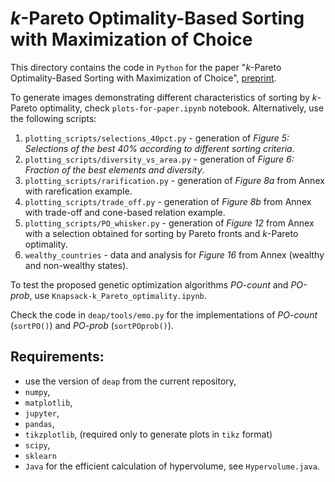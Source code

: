 # *k*-Pareto Optimality-Based Sorting with Maximization of Choice

This directory contains the code in ``Python`` for the paper "*k*-Pareto Optimality-Based 
Sorting with Maximization of Choice", [preprint](https://arxiv.org/abs/2201.08206).

To generate images demonstrating different characteristics of sorting by
*k*-Pareto optimality, check `plots-for-paper.ipynb` notebook.
Alternatively, use the following scripts:

1. `plotting_scripts/selections_40pct.py` - generation of *Figure 5:  Selections of the best 40% according to different sorting criteria*.
2. `plotting_scripts/diversity_vs_area.py` - generation of *Figure 6:  Fraction of the best elements and diversity*.
3. `plotting_scripts/rarification.py` - generation of *Figure 8a* from Annex with rarefication example.
4. `plotting_scripts/trade_off.py` - generation of *Figure 8b* from Annex with trade-off and cone-based relation example.
5. `plotting_scripts/PO_whisker.py` - generation of *Figure 12* from Annex with a selection obtained for sorting by Pareto fronts and $k$-Pareto optimality.
6. `wealthy_countries` - data and analysis for *Figure 16* from Annex (wealthy and non-wealthy states).


To test the proposed genetic optimization algorithms *PO-count* and *PO-prob*, 
use `Knapsack-k_Pareto_optimality.ipynb`.

Check the code in `deap/tools/emo.py` for the implementations 
of *PO-count* (`sortPO()`) and *PO-prob* (`sortPOprob()`).

## Requirements:
- use the version of `deap` from the current repository,
- `numpy`,
- `matplotlib`,
- `jupyter`,
- `pandas`,
- `tikzplotlib`, (required only to generate plots in `tikz` format)
- `scipy`,
- `sklearn`
- `Java` for the efficient calculation of hypervolume, see `Hypervolume.java`.

